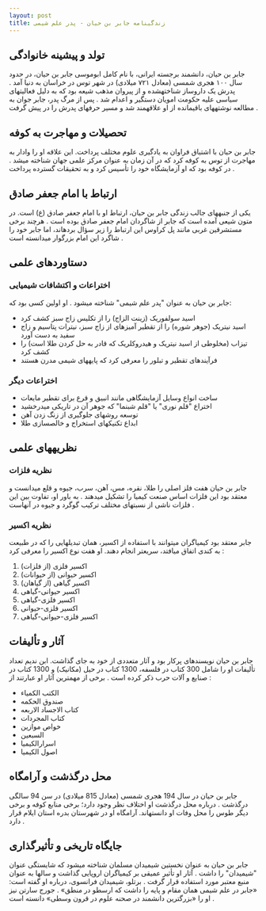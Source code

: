 ```yaml
---
layout: post
title: زندگینامه جابر بن حیان - پدر علم شیمی
---
```


## تولد و پیشینه خانوادگی

جابر بن حیان، دانشمند برجسته ایرانی، با نام کامل ابوموسی جابر بن حیان، در حدود سال ۱۰۰ هجری شمسی (معادل ۷۲۱ میلادی) در شهر توس در خراسان به دنیا آمد . پدرش یک داروساز شناختهشده و از پیروان مذهب شیعه بود که به دلیل فعالیتهای سیاسی علیه حکومت امویان دستگیر و اعدام شد . پس از مرگ پدر، جابر جوان به مطالعه نوشتههای باقیمانده از او علاقهمند شد و مسیر حرفهای پدرش را در پیش گرفت .

## تحصیلات و مهاجرت به کوفه

جابر بن حیان با اشتیاق فراوان به یادگیری علوم مختلف پرداخت. این علاقه او را وادار به مهاجرت از توس به کوفه کرد که در آن زمان به عنوان مرکز علمی جهان شناخته میشد . در کوفه بود که او آزمایشگاه خود را تأسیس کرد و به تحقیقات گسترده پرداخت .

## ارتباط با امام جعفر صادق

یکی از جنبههای جالب زندگی جابر بن حیان، ارتباط او با امام جعفر صادق (ع) است. در متون شیعی آمده است که جابر از شاگردان امام جعفر صادق بوده است . هرچند برخی مستشرقین غربی مانند پل کراوس این ارتباط را زیر سؤال بردهاند، اما جابر خود را شاگرد این امام بزرگوار میدانسته است .

## دستاوردهای علمی

### اختراعات و اکتشافات شیمیایی

جابر بن حیان به عنوان "پدر علم شیمی" شناخته میشود . او اولین کسی بود که:
- اسید سولفوریک (زینت الزاج) را از تکلیس زاج سبز کشف کرد 
- اسید نیتریک (جوهر شوره) را از تقطیر آمیزهای از زاج سبز، نیترات پتاسیم و زاج سفید به دست آورد 
- تیزاب (مخلوطی از اسید نیتریک و هیدروکلریک که قادر به حل کردن طلا است) را کشف کرد 
- فرآیندهای تقطیر و تبلور را معرفی کرد که پایههای شیمی مدرن هستند 

### اختراعات دیگر

- ساخت انواع وسایل آزمایشگاهی مانند انبیق و قرع برای تقطیر مایعات 
- اختراع "قلم نوری" یا "قلم شبنما" که جوهر آن در تاریکی میدرخشید 
- توسعه روشهای جلوگیری از زنگ زدن آهن 
- ابداع تکنیکهای استخراج و خالصسازی طلا 

## نظریههای علمی

### نظریه فلزات

جابر بن حیان هفت فلز اصلی را طلا، نقره، مس، آهن، سرب، جیوه و قلع میدانست و معتقد بود این فلزات اساس صنعت کیمیا را تشکیل میدهند . به باور او، تفاوت بین این فلزات ناشی از نسبتهای مختلف ترکیب گوگرد و جیوه در آنهاست .

### نظریه اکسیر

جابر معتقد بود کیمیاگران میتوانند با استفاده از اکسیر، همان تبدیلهایی را که در طبیعت به کندی اتفاق میافتد، سریعتر انجام دهند. او هفت نوع اکسیر را معرفی کرد :
1. اکسیر فلزی (از فلزات)
2. اکسیر حیوانی (از حیوانات)
3. اکسیر گیاهی (از گیاهان)
4. اکسیر حیوانی-گیاهی
5. اکسیر فلزی-گیاهی
6. اکسیر فلزی-حیوانی
7. اکسیر فلزی-حیوانی-گیاهی

## آثار و تألیفات

جابر بن حیان نویسندهای پرکار بود و آثار متعددی از خود به جای گذاشت. ابن ندیم تعداد تألیفات او را شامل 300 کتاب در فلسفه، 1300 کتاب در حیل (مکانیک) و 1300 کتاب در صنایع و آلات حرب ذکر کرده است . برخی از مهمترین آثار او عبارتند از :

- الکتب الکمیاء
- صندوق الحکمه
- کتاب الاجساد الاربعه
- کتاب المجردات
- خواص موازین
- السبعین
- اسرارالکیمیا
- اصول الکیمیا

## محل درگذشت و آرامگاه

جابر بن حیان در سال 194 هجری شمسی (معادل 815 میلادی) در سن 94 سالگی درگذشت . درباره محل درگذشت او اختلاف نظر وجود دارد؛ برخی منابع کوفه  و برخی دیگر طوس  را محل وفات او دانستهاند. آرامگاه او در شهرستان بدره استان ایلام قرار دارد .

## جایگاه تاریخی و تأثیرگذاری

جابر بن حیان به عنوان نخستین شیمیدان مسلمان شناخته میشود که شایستگی عنوان "شیمیدان" را داشت . آثار او تأثیر عمیقی بر کیمیاگران اروپایی گذاشت و سالها به عنوان منبع معتبر مورد استفاده قرار گرفت . برتلو، شیمیدان فرانسوی، درباره او گفته است: «جابر در علم شیمی همان مقام و پایه را داشت که ارسطو در منطق» . جورج سارتن نیز او را «بزرگترین دانشمند در صحنه علوم در قرون وسطی» دانسته است .
